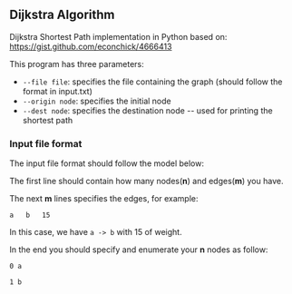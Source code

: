 ## Dijkstra Algorithm

Dijkstra Shortest Path implementation in Python based on: https://gist.github.com/econchick/4666413

This program has three parameters:

- ```--file file```: specifies the file containing the graph (should follow the format in input.txt)
- ```--origin node```: specifies the initial node
-  ```--dest node```: specifies the destination node -- used for printing the shortest path

### Input file format

The input file format should follow the model below:

The first line should contain how many nodes(**n**) and edges(**m**) you have.

The next **m** lines specifies the edges, for example:
```
a   b   15
```
In this case, we have ```a -> b``` with 15 of weight.

In the end you should specify and enumerate your **n** nodes as follow:

```0 a```

```1 b```

